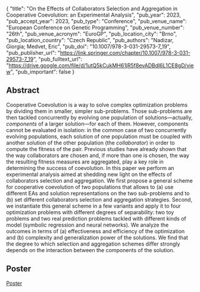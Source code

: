 {
  "title": "On the Effects of Collaborators Selection and Aggregation in Cooperative Coevolution: an Experimental Analysis",
  "pub_year": 2023,
  "pub_accept_year": 2023,
  "pub_type": "Conference",
  "pub_venue_name": "European Conference on Genetic Programming",
  "pub_venue_number": "26th",
  "pub_venue_acronym": "EuroGP",
  "pub_location_city": "Brno",
  "pub_location_country": "Czech Republic",
  "pub_authors": "Nadizar, Giorgia; Medvet, Eric",
  "pub_doi": "10.1007/978-3-031-29573-7_19",
  "pub_publisher_url": "https://link.springer.com/chapter/10.1007/978-3-031-29573-7_19",
  "pub_fulltext_url": "https://drive.google.com/file/d/1utQ5kCukMH61jR5f8evADBdl6L1CE8gD/view",
  "pub_important": false
}

## Abstract
Cooperative Coevolution is a way to solve complex optimization problems by dividing them in smaller, simpler sub-problems. Those sub-problems are then tackled concurrently by evolving one population of solutions—actually, *components* of a larger solution—for each of them. However, components cannot be evaluated in isolation: in the common case of two concurrently evolving populations, each solution of one population must be coupled with another solution of the other population (the *collaborator*) in order to compute the fitness of the pair. Previous studies have already shown that the way collaborators are chosen and, if more than one is chosen, the way the resulting fitness measures are aggregated, play a key role in determining the success of coevolution. In this paper we perform an experimental analysis aimed at shedding new light on the effects of collaborators selection and aggregation. We first propose a general scheme for cooperative coevolution of two populations that allows to (a) use different EAs and solution representations on the two sub-problems and to (b) set different collaborators selection and aggregation strategies. Second, we instantiate this general scheme in a few variants and apply it to four optimization problems with different degrees of separability: two toy problems and two real prediction problems tackled with different kinds of model (symbolic regression and neural networks). We analyze the outcomes in terms of (a) effectiveness and efficiency of the optimization and (b) complexity and generalization power of the solutions. We find that the degree to which selection and aggregation schemes differ strongly depends on the interaction between the components of the solution.

## Poster
[Poster](https://drive.google.com/file/d/1-1SPyLVSgyT9m2Loqj_vCSwNLjZUjMYD/view)